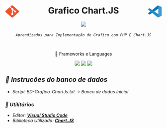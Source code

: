 
<h1 align="center"><img align="left" height="40" width="45" src="https://github.com/devicons/devicon/blob/master/icons/git/git-original.svg">Grafico Chart.JS<img align="right" height="40" width="45"src="https://github.com/devicons/devicon/blob/master/icons/vscode/vscode-original.svg"></h1>

<p align="center">
<img src="http://img.shields.io/static/v1?label=STATUS&message=EM-ANDAMENTO&color=pink&style=for-the-badge"/>
</p>


 <div align="center">

   <cite align="center">`Aprendizados para Implementação de Grafico com PHP E Chart.JS`</cite>

</div>
<br>

   <p align="center">
 🚀 Frameworks e Languages 
</p>




  <p align="center">
    <img src="https://img.shields.io/badge/jQuery-0769AD?style=for-the-badge&logo=jquery&logoColor=white"/>
    <img src="https://img.shields.io/badge/PHP-777BB4?style=for-the-badge&logo=php&logoColor=white"/>
    <img src="https://img.shields.io/badge/MySQL-005C84?style=for-the-badge&logo=mysql&logoColor=white"/>

  </p>
<i>
 
## 📝 Instrucões do banco de dados 
* Script-BD-Grafico-ChartJs.txt -> Banco de dados Inicial


### 📑 Utilitários

- Editor: **[Visual Studio Code](https://code.visualstudio.com/)**
- Biblioteca Utilizada: **[Chart.JS](https://www.chartjs.org/)**
</i>

